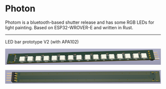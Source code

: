 Photon
===========================

Photom is a bluetooth-based shutter release and has some RGB LEDs for light painting. Based on ESP32-WROVER-E and written in Rust.


------------

LED bar prototype V2 (with APA102)

![](figures/prototype-a.png)


![](figures/prototype-b.png)